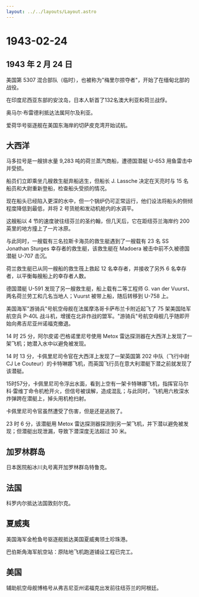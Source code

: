 ```yaml
---
layout: ../../layouts/Layout.astro
---
```


# 1943-02-24

## 1943 年 2 月 24 日

美国第 5307
混合部队（临时），也被称为"梅里尔掠夺者"，开始了在缅甸北部的战役。

在印度尼西亚东部的安汶岛，日本人斩首了132名澳大利亚和荷兰战俘。

奥马尔·布雷德利抵达法属阿尔及利亚。

爱荷华号驱逐舰在美国东海岸的切萨皮克湾开始试航。

## 大西洋

马多拉号是一艘排水量 9,283 吨的荷兰蒸汽商船，遭德国潜艇 U-653
用鱼雷击中并受损。

船员们立即乘坐几艘救生艇弃船逃生，但船长 J. Lassche 决定在天亮时与 15
名船员和大尉重新登船，检查船头受损的情况。

现在船头已经陷入更深的水中，但一个锅炉仍可正常运行，他们设法将船头的侧倾程度降低到最低，并将
2 号货舱和发动机舱内的水调平。

这艘船以 4 节的速度驶往纽芬兰的圣约翰，但几天后，它在距纽芬兰海岸约 200
英里的地方撞上了一片冰原。

与此同时，一艘载有三名拉斯卡海员的救生艇遇到了一艘载有 23 名 SS Jonathan
Sturges 幸存者的救生艇，该救生艇在 Madoera 被击中前不久被德国潜艇 U-707
击沉。

荷兰救生艇已从同一艘船的救生筏上救起 12 名幸存者，并接收了另外 6
名幸存者，以平衡每艘船上的幸存者人数。

德国潜艇 U-591 发现了另一艘救生艇，船上载有二等工程师 G. van der
Vuurst、两名荷兰劳工和几名当地人；Vuurst 被带上船，随后转移到 U-758 上。

美国海军"游骑兵"号航空母舰在法属摩洛哥卡萨布兰卡附近起飞了 75
架美国陆军航空兵 P-40L
战斗机，增援在北非作战的盟军。"游骑兵"号航空母舰几乎随即开始向弗吉尼亚州诺福克撤退。

14 时 25 分，阿尔皮诺·巴格诺里尼号使用 Metox
雷达探测器在大西洋上发现了一架飞机；她潜入水中以避免被发现。

14 时 13 分，卡佩里尼司令官在大西洋上发现了一架英国第 202 中队（飞行中尉
CJ Le
Couteur）的卡特琳娜飞机，而英国飞行员在意大利潜艇下潜之前就发现了该潜艇。

15时57分，卡佩里尼司令浮出水面，看到上空有一架卡特琳娜飞机，指挥官马尔科·雷维丁命令机枪开火，但信号被误解，造成混乱；与此同时，飞机用六枚深水炸弹跨在潜艇上，掉头用机枪扫射。

卡佩里尼司令官虽然遭受了伤害，但是还是逃脱了。

23 时 6 分，该潜艇用 Metox
雷达探测器探测到另一架飞机，并下潜以避免被发现；但潜艇出现泄漏，导致下潜深度无法超过
30 米。

## 加罗林群岛

日本医院船冰川丸号离开加罗林群岛特鲁克。

## 法国

科罗内尔抵达法国敦刻尔克。

## 夏威夷

美国海军金枪鱼号驱逐舰抵达美国夏威夷领土珍珠港。

巴伯斯角海军航空站：原陆地飞机跑道铺设工程已完工。

## 美国

辅助航空母舰博格号从弗吉尼亚州诺福克出发前往纽芬兰的阿根廷。